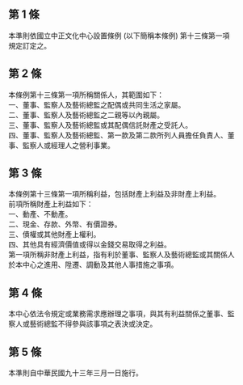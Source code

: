 第 1 條
-------
本準則依國立中正文化中心設置條例 (以下簡稱本條例) 第十三條第一項  
規定訂定之。

第 2 條
-------
本條例第十三條第一項所稱關係人，其範圍如下：  
一、董事、監察人及藝術總監之配偶或共同生活之家屬。  
二、董事、監察人及藝術總監之二親等以內親屬。  
三、董事、監察人及藝術總監或其配偶信託財產之受託人。  
四、董事、監察人及藝術總監、第一款及第二款所列人員擔任負責人、董  
    事、監察人或經理人之營利事業。

第 3 條
-------
本條例第十三條第一項所稱利益，包括財產上利益及非財產上利益。  
前項所稱財產上利益如下：  
一、動產、不動產。  
二、現金、存款、外幣、有價證券。  
三、債權或其他財產上權利。  
四、其他具有經濟價值或得以金錢交易取得之利益。  
第一項所稱非財產上利益，指有利於董事、監察人及藝術總監或其關係人  
於本中心之進用、陞遷、調動及其他人事措施之事項。

第 4 條
-------
本中心依法令規定或業務需求應辦理之事項，與其有利益關係之董事、監  
察人或藝術總監不得參與該事項之表決或決定。

第 5 條
-------
本準則自中華民國九十三年三月一日施行。

